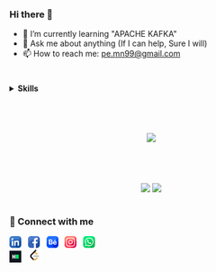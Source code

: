 ### Hi there 👋

<!--

**pe-mn/pe-mn** is a ✨ _special_ ✨ repository because its `README.md` (this file) appears on your GitHub profile.

Here are some ideas to get you started:
- 🔭 I’m currently working on "Identify Customer Segments (Unsupervised ML Project)"
- 🌱 I’m currently learning Neural Networks with TesnorFlow
- 👯 I’m looking to collaborate on ML & Data Analysis Projects
- 🤔 I’m looking for help with "Next Steps (RoadMap) & Getting a Job"
- 💬 Ask me about anything (If I can help, Sure I will)
- 📫 How to reach me: pe.mn99@gmail.com
- 😄 Pronouns: Nagy
- ⚡ Fun fact: I never stop learning

[![name](link to image on GH)](link to your URL)  
&ensp; &emsp;
https://github.com/anuraghazra/github-readme-stats/blob/master/themes/README.md 
theme=nord
theme=swift
theme=graywhite
--- or *** or <hr>

[![Anurag’s github stats](https://github-readme-stats-sigma-five.vercel.app/api?username=pe-mn&show_icons=true&theme=nord)](https://github.com/pe-mn)
[![Top Langs](https://github-readme-stats-sigma-five.vercel.app/api/top-langs/?username=pe-mn&theme=nord&layout=compact)](https://github.com/pe-mn)  

-->


- 🌱 I’m currently learning "APACHE KAFKA"
- 💬 Ask me about anything (If I can help, Sure I will)
- 📫 How to reach me: pe.mn99@gmail.com

# 

<details>
  <summary><b>Skills</b></summary>

### DATA ANALYSIS
Data Processing:
 - Excel (Pivot Tables, Power Query) 
 - Python (NumPy, Pandas), Jupyter Notebook
 Psycopg2, BeautifulSoup, Requests, Geopy
 - SQL (MySQL, PostgreSQL)

Big Data:
 - Spark (PySpark), NoSQL (Cassandra)

Visualization:
 - Power BI, Kibana, Plotly, Matplotlib and Seaborn

#
  
### DATA ENGINEERING:
 - Data Modeling
 - Databases
 - Data Warehouses
 - Data Lakes
 - Data Pipelines (Airflow)

#
  
### Machine Learning:
 - Supervised
 - Unsupervised

#
  
### AWS Cloud:
 - EC2, EMR, Redshift, IAM, Lambda, S3, IaC, Athena

</details>


#

<br>

<p align = "center">
  <img src = "https://github-readme-streak-stats.herokuapp.com?user=pr2tik1&theme=dark&hide_border=true" width = 400>
</p>


#

<br>

<p align = "center">
  <img src = "https://github-readme-stats-sigma-five.vercel.app/api?username=pe-mn&show_icons=true&theme=nord" width = 400>
  <img src = "https://github-readme-stats-sigma-five.vercel.app/api/top-langs/?username=pe-mn&theme=nord&layout=compact" width = 368>
</p>


#

### 🤝 Connect with me 
[<img alt="LinkedIn" width="21px" src="images/linkedin.png" />](https://www.linkedin.com/in/nagy99/) &nbsp;
[<img alt="Facebook" width="21px" src="images/facebook.png" />](https://www.facebook.com/mahmoud.n.abdelhady/) &nbsp;
[<img alt="Behance" width="21px" src="images/behance.png" />](https://www.behance.net/mnagy99) &nbsp;
[<img alt="Instagram" width="21px" src="images/instagram.png" />](https://www.instagram.com/m.nagy99/) &nbsp;
[<img alt="Whatsapp" width="21px" src="images/whatsapp.png" />](https://wa.me/201097533979) &nbsp;
<br>
[<img alt="HackerRank" width="21px" src="images/HackerRank.png" />](https://www.hackerrank.com/pe_mn99) &nbsp;
[<img alt="LeetCode" width="23px" src="images/LeetCode.png" />](https://leetcode.com/pe-mn/) &nbsp;              
